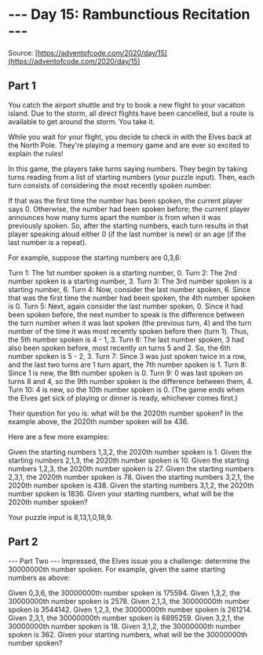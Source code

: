# --- Day 15: Rambunctious Recitation ---

Source: [https://adventofcode.com/2020/day/15](https://adventofcode.com/2020/day/15)

## Part 1

You catch the airport shuttle and try to book a new flight to your vacation island. Due to the storm, all direct flights have been cancelled, but a route is available to get around the storm. You take it.

While you wait for your flight, you decide to check in with the Elves back at the North Pole. They're playing a memory game and are ever so excited to explain the rules!

In this game, the players take turns saying numbers. They begin by taking turns reading from a list of starting numbers (your puzzle input). Then, each turn consists of considering the most recently spoken number:

If that was the first time the number has been spoken, the current player says 0.
Otherwise, the number had been spoken before; the current player announces how many turns apart the number is from when it was previously spoken.
So, after the starting numbers, each turn results in that player speaking aloud either 0 (if the last number is new) or an age (if the last number is a repeat).

For example, suppose the starting numbers are 0,3,6:

Turn 1: The 1st number spoken is a starting number, 0.
Turn 2: The 2nd number spoken is a starting number, 3.
Turn 3: The 3rd number spoken is a starting number, 6.
Turn 4: Now, consider the last number spoken, 6. Since that was the first time the number had been spoken, the 4th number spoken is 0.
Turn 5: Next, again consider the last number spoken, 0. Since it had been spoken before, the next number to speak is the difference between the turn number when it was last spoken (the previous turn, 4) and the turn number of the time it was most recently spoken before then (turn 1). Thus, the 5th number spoken is 4 - 1, 3.
Turn 6: The last number spoken, 3 had also been spoken before, most recently on turns 5 and 2. So, the 6th number spoken is 5 - 2, 3.
Turn 7: Since 3 was just spoken twice in a row, and the last two turns are 1 turn apart, the 7th number spoken is 1.
Turn 8: Since 1 is new, the 8th number spoken is 0.
Turn 9: 0 was last spoken on turns 8 and 4, so the 9th number spoken is the difference between them, 4.
Turn 10: 4 is new, so the 10th number spoken is 0.
(The game ends when the Elves get sick of playing or dinner is ready, whichever comes first.)

Their question for you is: what will be the 2020th number spoken? In the example above, the 2020th number spoken will be 436.

Here are a few more examples:

Given the starting numbers 1,3,2, the 2020th number spoken is 1.
Given the starting numbers 2,1,3, the 2020th number spoken is 10.
Given the starting numbers 1,2,3, the 2020th number spoken is 27.
Given the starting numbers 2,3,1, the 2020th number spoken is 78.
Given the starting numbers 3,2,1, the 2020th number spoken is 438.
Given the starting numbers 3,1,2, the 2020th number spoken is 1836.
Given your starting numbers, what will be the 2020th number spoken?

Your puzzle input is 8,13,1,0,18,9.

## Part 2

--- Part Two ---
Impressed, the Elves issue you a challenge: determine the 30000000th number spoken. For example, given the same starting numbers as above:

Given 0,3,6, the 30000000th number spoken is 175594.
Given 1,3,2, the 30000000th number spoken is 2578.
Given 2,1,3, the 30000000th number spoken is 3544142.
Given 1,2,3, the 30000000th number spoken is 261214.
Given 2,3,1, the 30000000th number spoken is 6895259.
Given 3,2,1, the 30000000th number spoken is 18.
Given 3,1,2, the 30000000th number spoken is 362.
Given your starting numbers, what will be the 30000000th number spoken?